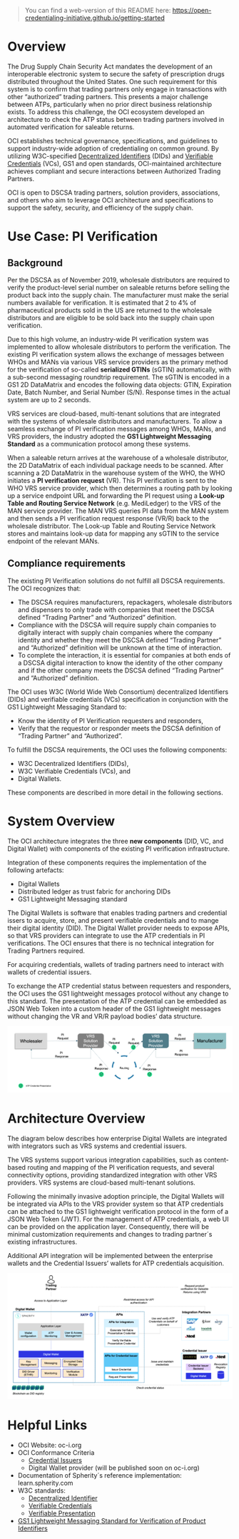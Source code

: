 > You can find a web-version of this README here: https://open-credentialing-initiative.github.io/getting-started

# Overview

The Drug Supply Chain Security Act mandates the development of an interoperable electronic system to secure the safety of prescription drugs distributed throughout the United States. One such requirement for this system is to confirm that trading partners only engage in transactions with other “authorized” trading partners. This presents a major challenge between ATPs, particularly when no prior direct business relationship exists. To address this challenge, the OCI ecosystem developed an architecture to check the ATP status between trading partners involved in automated verification for saleable returns.

OCI establishes technical governance, specifications, and guidelines to support industry-wide adoption of credentialing on common ground. By utilizing W3C-specified [Decentralized Identifiers](https://www.w3.org/TR/did-core/) (DIDs) and [Verifiable Credentials](https://www.w3.org/TR/vc-data-model/) (VCs), GS1 and open standards, OCI-maintained architecture achieves compliant and secure interactions between Authorized Trading Partners. 

OCI is open to DSCSA trading partners, solution providers, associations, and others who aim to leverage OCI architecture and specifications to support the safety, security, and efficiency of the supply chain.

# Use Case: PI Verification

## Background

Per the DSCSA as of November 2019, wholesale distributors are required to verify the product-level serial number on saleable returns before selling the product back into the supply chain. The manufacturer must make the serial numbers available for verification. It is estimated that 2 to 4% of pharmaceutical products sold in the US are returned to the wholesale distributors and are eligible to be sold back into the supply chain upon verification.


Due to this high volume, an industry-wide PI verification system was implemented to allow wholesale distributors to perform the verification. The existing PI verification system allows the exchange of messages between WHOs and MANs via various VRS service providers as the primary method for the verification of so-called **serialized GTINs** (sGTIN) automatically, with a sub-second messaging roundtrip requirement. The sGTIN is encoded in a GS1 2D DataMatrix and encodes the following data objects: GTIN, Expiration Date, Batch Number, and Serial Number (S/N). Response times in the actual system are up to 2 seconds.

VRS services are cloud-based, multi-tenant solutions that are integrated with the systems of wholesale distributors and manufacturers. To allow a seamless exchange of PI verification messages among WHOs, MANs, and VRS providers, the industry adopted the **GS1 Lightweight Messaging Standard** as a communication protocol among these systems.

When a saleable return arrives at the warehouse of a wholesale distributor, the 2D DataMatrix of each individual package needs to be scanned. After scanning a 2D DataMatrix in the warehouse system of the WHO, the WHO initiates a **PI verification request** (VR). This PI verification is sent to the WHO VRS service provider, which then determines a routing path by looking up a service endpoint URL and forwarding the PI request using a **Look-up Table and Routing Service Network** (e.g.  MediLedger) to the VRS of the MAN service provider. The MAN VRS queries PI data from the MAN system and then sends a PI verification request response (VR/R) back to the wholesale distributor.
The Look-up Table and Routing Service Network stores and maintains look-up data for mapping any sGTIN to the service endpoint of the relevant MANs.


## Compliance requirements

​​The existing PI Verification solutions do not fulfill all DSCSA requirements. The OCI recognizes that:

- The DSCSA requires manufacturers, repackagers, wholesale distributors and dispensers to only trade with companies that meet the DSCSA defined “Trading Partner” and “Authorized” definition.
- Compliance with the DSCSA will require supply chain companies to digitally interact with supply chain companies where the company identity and whether they meet the DSCSA defined “Trading Partner” and “Authorized” definition will be unknown at the time of interaction.
- To complete the interaction, it is essential for companies at both ends of a DSCSA digital interaction to know the identity of the other company and if the other company meets the DSCSA defined “Trading Partner” and “Authorized” definition.

The OCI uses W3C (World Wide Web Consortium) decentralized Identifiers (DIDs) and verifiable credentials (VCs) specification in conjunction with the GS1 Lightweight Messaging Standard to:

- Know the identity of PI Verification requesters and responders,
- Verify that the requestor or responder meets the DSCSA definition of “Trading Partner” and “Authorized”.
  
To fulfill the DSCSA requirements, the OCI uses the following components:

- W3C Decentralized Identifiers (DIDs),
- W3C Verifiable Credentials (VCs), and
- Digital Wallets.

These components are described in more detail in the following sections.


# System Overview

The OCI architecture integrates the three **new components** (DID, VC, and Digital Wallet) with components of the existing PI verification infrastructure.

Integration of these components requires the implementation of the following artefacts:

- Digital Wallets  
- Distributed ledger as trust fabric for anchoring DIDs
- GS1 Lightweight Messaging standard

The Digital Wallets is software that enables trading partners and credential issers to acquire, store, and present verifiable credentials and to mange their digital identity (DID). The Digital Wallet provider needs to expose APIs, so that VRS providers can integrate to use the ATP credentials in PI verifications. The OCI ensures that  there is no technical integration for Trading Partners required.

For acquiring credentials, wallets of trading partners need to interact with wallets of credential issuers. 

To exchange the ATP credential status between requesters and responders, the OCI uses the GS1 lightweight messages protocol without any change to this standard. The presentation of the ATP credential can be embedded as JSON Web Token into a custom header of the GS1 lightweight messages without changing the VR and VR/R payload bodies’ data structure.

![vrs architecture overview](./assets/vrs-architecture.png)

# Architecture Overview

The diagram below describes how enterprise Digital Wallets are integrated with integrators such as VRS systems and credential issuers.

The VRS systems support various integration capabilities, such as content-based routing and mapping of the PI verification requests, and several connectivity options, providing standardized integration with other VRS providers. VRS systems are cloud-based multi-tenant solutions. 

Following the minimally invasive adoption principle, the Digital Wallets will be integrated via APIs to the VRS provider system so that ATP credentials can be attached to the GS1 lightweight verification protocol in the form of a JSON Web Token (JWT). For the management of ATP credentials, a web UI can be provided on the application layer. Consequently, there will be minimal customization requirements and changes to trading partner´s existing infrastructures.

Additional API integration will be implemented between the enterprise wallets and the Credential Issuers’ wallets for ATP credentials acquisition.


![vrs architecture overview](./assets/trading-partner-architecture.png)

# Helpful Links

- OCI Website: oc-i.org
- OCI Conformance Criteria 
  - [Credential Issuers](https://open-credentialing-initiative.github.io/Credential-Issuer-Conformance-Criteria/) 
  - Digital Wallet provider (will be published soon on oc-i.org)
- Documentation of Spherity´s reference implementation: learn.spherity.com
- W3C standards: 
  - [Decentralized Identifier](https://www.w3.org/TR/did-core/)
  - [Verifiable Credentials](https://www.w3.org/TR/vc-data-model/)
  - [Verifiable Presentation](https://www.w3.org/TR/vc-data-model/)
- [GS1 Lightweight Messaging Standard for Verification of Product Identifiers](https://www.gs1.org/sites/default/files/docs/standards/gs1_lightweight_verification_messaging_standard_v1-1.pdf)
